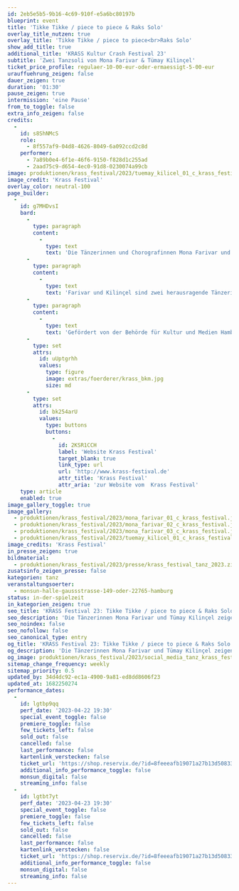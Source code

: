 ```yaml
---
id: 2eb5e5b5-9b16-4c69-910f-e5a6bc80197b
blueprint: event
title: 'Tikke Tikke / piece to piece & Raks Solo'
overlay_title_nutzen: true
overlay_title: 'Tikke Tikke / piece to piece<br>Raks Solo'
show_add_title: true
additional_title: 'KRASS Kultur Crash Festival 23'
subtitle: 'Zwei Tanzsoli von Mona Farivar & Tümay Kilinçel'
ticket_price_profile: regulaer-10-00-eur-oder-ermaessigt-5-00-eur
urauffuehrung_zeigen: false
dauer_zeigen: true
duration: '01:30'
pause_zeigen: true
intermission: 'eine Pause'
from_to_toggle: false
extra_info_zeigen: false
credits:
  -
    id: s8ShNMcS
    role:
      - 8f557af9-04d8-4626-8049-6a092ccd2c8d
    performer:
      - 7a89b0e4-6f1e-46f6-9150-f828d1c255ad
      - 2aad75c9-d654-4ec0-91d8-0230074a99cb
image: produktionen/krass_festival/2023/tuemay_kilicel_01_c_krass_festival.jpg
image_credit: 'Krass Festival'
overlay_color: neutral-100
page_builder:
  -
    id: g7MHDvsI
    bard:
      -
        type: paragraph
        content:
          -
            type: text
            text: 'Die Tänzerinnen und Chorografinnen Mona Farivar und Tümay Kilinçel zeigen zwei Tanzsoli, in denen sie traditionelle Stile, performative Elemente und Narrative zu einem neuen Ausdruck weiterentwickeln. In dem Dreiklang Vergangenheit, Heute, Zukunft entwerfen sie eine ganz eigene Bewegungswelt die gleichermaßen Verortung und Vision ist. Mit Witz, radikaler Dekonstruktion und Fragen nach Identitätsmodellen schaffen sie es, Bewegung und Körper als Kaleidoskop der Perspektiven zu nutzen und sowohl emotional als auch politisch zu inszenieren.'
      -
        type: paragraph
        content:
          -
            type: text
            text: 'Farivar und Kilinçel sind zwei herausragende Tänzerinnen-Persönlichkeiten, die uns ein ganz besonderes KRASS Highlight bescheren. '
      -
        type: paragraph
        content:
          -
            type: text
            text: 'Gefördert von der Behörde für Kultur und Medien Hamburg'
      -
        type: set
        attrs:
          id: uUptgrhh
          values:
            type: figure
            image: extras/foerderer/krass_bkm.jpg
            size: md
      -
        type: set
        attrs:
          id: bk254arU
          values:
            type: buttons
            buttons:
              -
                id: 2KSR1CCH
                label: 'Website Krass Festival'
                target_blank: true
                link_type: url
                url: 'http://www.krass-festival.de'
                attr_title: 'Krass Festival'
                attr_aria: 'zur Website vom  Krass Festival'
    type: article
    enabled: true
image_gallery_toggle: true
image_gallery:
  - produktionen/krass_festival/2023/mona_farivar_01_c_krass_festival.jpg
  - produktionen/krass_festival/2023/mona_farivar_02_c_krass_festival.jpg
  - produktionen/krass_festival/2023/mona_farivar_03_c_krass_festival.jpg
  - produktionen/krass_festival/2023/tuemay_kilicel_01_c_krass_festival.jpg
image_credits: 'Krass Festival'
in_presse_zeigen: true
bildmaterial:
  - produktionen/krass_festival/2023/presse/krass_festival_tanz_2023.zip
zusatsinfo_zeigen_presse: false
kategorien: tanz
veranstaltungsoerter:
  - monsun-halle-gaussstrasse-149-oder-22765-hamburg
status: in-der-spielzeit
in_kategorien_zeigen: true
seo_title: 'KRASS Festival 23: Tikke Tikke / piece to piece & Raks Solo'
seo_description: 'Die Tänzerinnen Mona Farivar und Tümay Kilinçel zeigen zwei Tanzsoli, in denen sie traditionelle Stile, performative Elemente und Narrative weiterentwickeln.'
seo_noindex: false
seo_nofollow: false
seo_canonical_type: entry
og_title: 'KRASS Festival 23: Tikke Tikke / piece to piece & Raks Solo'
og_description: 'Die Tänzerinnen Mona Farivar und Tümay Kilinçel zeigen zwei Tanzsoli, in denen sie traditionelle Stile, performative Elemente und Narrative weiterentwickeln.'
og_image: produktionen/krass_festival/2023/social_media_tanz_krass_festival.jpg
sitemap_change_frequency: weekly
sitemap_priority: 0.5
updated_by: 34d4dc92-ec1a-4900-9a81-ed8dd8606f23
updated_at: 1682250274
performance_dates:
  -
    id: lgtbp9qq
    perf_date: '2023-04-22 19:30'
    special_event_toggle: false
    premiere_toggle: false
    few_tickets_left: false
    sold_out: false
    cancelled: false
    last_performance: false
    kartenlink_verstecken: false
    ticket_url: 'https://shop.reservix.de/?id=8feeeafb19071a27b13d5083379d95183e9ab490f2f135faf80b2fecfc1ba00f2aba7ad8945f4a4292549eb86feddc1b&vID=7337&eventGrpID=429352&eventID=2079555'
    additional_info_performance_toggle: false
    monsun_digital: false
    streaming_info: false
  -
    id: lgtbt7yt
    perf_date: '2023-04-23 19:30'
    special_event_toggle: false
    premiere_toggle: false
    few_tickets_left: false
    sold_out: false
    cancelled: false
    last_performance: false
    kartenlink_verstecken: false
    ticket_url: 'https://shop.reservix.de/?id=8feeeafb19071a27b13d5083379d95183e9ab490f2f135faf80b2fecfc1ba00f2aba7ad8945f4a4292549eb86feddc1b&vID=7337&eventGrpID=429352&eventID=2079556'
    additional_info_performance_toggle: false
    monsun_digital: false
    streaming_info: false
---
```

